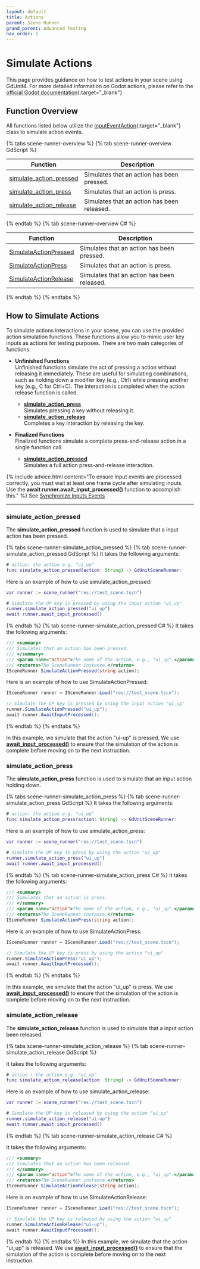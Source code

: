 ```yaml
---
layout: default
title: Actions
parent: Scene Runner
grand_parent: Advanced Testing
nav_order: 1
---
```



# Simulate Actions

This page provides guidance on how to test actions in your scene using GdUnit4.
For more detailed information on Godot actions, please refer to
the [official Godot documentation](https://docs.godotengine.org/en/stable/tutorials/inputs/inputevent.html#actions){:target="_blank"}

## Function Overview

All functions listed below utilize the
[InputEventAction](https://docs.godotengine.org/en/stable/classes/class_inputeventaction.html){:target="_blank"} class to simulate action events.

{% tabs scene-runner-overview %}
{% tab scene-runner-overview GdScript %}

|Function|Description|
|---|---|
|[simulate_action_pressed](#simulate_action_pressed) | Simulates that an action has been pressed. |
|[simulate_action_press](#simulate_action_press) | Simulates that an action is press. |
|[simulate_action_release](#simulate_action_release) | Simulates that an action has been released. |

{% endtab %}
{% tab scene-runner-overview C# %}

|Function|Description|
|---|---|
|[SimulateActionPressed](#simulate_action_pressed) | Simulates that an action has been pressed. |
|[SimulateActionPress](#simulate_action_press) | Simulates that an action is press. |
|[SimulateActionRelease](#simulate_action_release) | Simulates that an action has been released. |

{% endtab %}
{% endtabs %}

## How to Simulate Actions

To simulate actions interactions in your scene, you can use the provided action simulation functions.
These functions allow you to mimic user key inputs as actions for testing purposes. There are two main categories of functions:

* **Unfinished Functions**<br>
    Unfinished functions simulate the act of pressing a action without releasing it immediately.
    These are useful for simulating combinations, such as holding down a modifier key (e.g., Ctrl) while pressing another key (e.g., C for Ctrl+C).
    The interaction is completed when the action release function is called.

  * **[simulate_action_press](#simulate_action_press)**<br>
    Simulates pressing a key without releasing it.<br>
  * **[simulate_action_release](#simulate_action_release)**<br>
    Completes a key interaction by releasing the key.

* **Finalized Functions**<br>
    Finalized functions simulate a complete press-and-release action in a single function call.

  * **[simulate_action_pressed](#simulate_action_pressed)**<br>
    Simulates a full action press-and-release interaction.

{% include advice.html
content="To ensure input events are processed correctly, you must wait at least one frame cycle after simulating inputs.
Use the <b>await runner.await_input_processed()</b> function to accomplish this."
%}
See [Synchronize Inputs Events]({{site.baseurl}}/advanced_testing/scene_runner/sync_inputs/#synchronize-inputs-events)

---

### simulate_action_pressed

The **simulate_action_pressed** function is used to simulate that a input action has been pressed.

{% tabs scene-runner-simulate_action_pressed %}
{% tab scene-runner-simulate_action_pressed GdScript %}
It takes the following arguments:

```gd
# action: the action e.g. "ui_up"
func simulate_action_pressed(action: String) -> GdUnitSceneRunner:
```

Here is an example of how to use simulate_action_pressed:

```gd
var runner := scene_runner("res://test_scene.tscn")

# Simulate the UP key is pressed by using the input action "ui_up"
runner.simulate_action_pressed("ui_up")
await runner.await_input_processed()
```

{% endtab %}
{% tab scene-runner-simulate_action_pressed C# %}
It takes the following arguments:

```cs
/// <summary>
/// Simulates that an action has been pressed.
/// </summary>
/// <param name="action">The name of the action, e.g., "ui_up".</param>
/// <returns>The SceneRunner instance.</returns>
ISceneRunner SimulateActionPressed(string action);
```

Here is an example of how to use SimulateActionPressed:

```cs
ISceneRunner runner = ISceneRunner.Load("res://test_scene.tscn");

// Simulate the UP key is pressed by using the input action "ui_up"
runner.SimulateActionPressed("ui_up");
await runner.AwaitInputProcessed();
```

{% endtab %}
{% endtabs %}

In this example, we simulate that the action "ui-up" is pressed.
We use **[await_input_processed()]({{site.baseurl}}/advanced_testing/scene_runner/sync_inputs/#synchronize-inputs-events)** to ensure that the simulation
of the action is complete before moving on to the next instruction.

### simulate_action_press

The **simulate_action_press** function is used to simulate that an input action holding down.

{% tabs scene-runner-simulate_action_press %}
{% tab scene-runner-simulate_action_press GdScript %}
It takes the following arguments:

```gd
# action: the action e.g. "ui_up"
func simulate_action_press(action: String) -> GdUnitSceneRunner:
```

Here is an example of how to use simulate_action_press:

```gd
var runner := scene_runner("res://test_scene.tscn")

# Simulate the UP key is press by using the action "ui_up"
runner.simulate_action_press("ui_up")
await runner.await_input_processed()
```

{% endtab %}
{% tab scene-runner-simulate_action_press C# %}
It takes the following arguments:

```cs
/// <summary>
/// Simulates that an action is press.
/// </summary>
/// <param name="action">The name of the action, e.g., "ui_up".</param>
/// <returns>The SceneRunner instance.</returns>
ISceneRunner SimulateActionPress(string action);
```

Here is an example of how to use SimulateActionPress:

```cs
ISceneRunner runner = ISceneRunner.Load("res://test_scene.tscn");

// Simulate the UP key is press by using the action "ui_up"
runner.SimulateActionPress("ui_up");
await runner.AwaitInputProcessed();
```

{% endtab %}
{% endtabs %}

In this example, we simulate that the action "ui_up" is press.
We use **[await_input_processed()]({{site.baseurl}}/advanced_testing/scene_runner/sync_inputs/#synchronize-inputs-events)** to ensure that the simulation
of the action is complete before moving on to the next instruction.

### simulate_action_release

The **simulate_action_release** function is used to simulate that a input action been released.

{% tabs scene-runner-simulate_action_release %}
{% tab scene-runner-simulate_action_release GdScript %}

It takes the following arguments:

```gd
# action : the action e.g. "ui_up"
func simulate_action_release(action: String) -> GdUnitSceneRunner:
```

Here is an example of how to use simulate_action_release:

```gd
var runner := scene_runner("res://test_scene.tscn")

# Simulate the UP key is released by using the action "ui_up"
runner.simulate_action_release("ui-up")
await runner.await_input_processed()
```

{% endtab %}
{% tab scene-runner-simulate_action_release C# %}

It takes the following arguments:

```cs
/// <summary>
/// Simulates that an action has been released.
/// </summary>
/// <param name="action">The name of the action, e.g., "ui_up".</param>
/// <returns>The SceneRunner instance.</returns>
ISceneRunner SimulateActionRelease(string action);
```

Here is an example of how to use SimulateActionRelease:

```cs
ISceneRunner runner = ISceneRunner.Load("res://test_scene.tscn");

// Simulate the UP key is released by using the action "ui_up"
runner.SimulateActionRelease("ui-up");
await runner.AwaitInputProcessed();
```

{% endtab %}
{% endtabs %}
In this example, we simulate that the action "ui_up" is released.
We use **[await_input_processed()]({{site.baseurl}}/advanced_testing/scene_runner/sync_inputs/#synchronize-inputs-events)** to ensure that the simulation
of the action is complete before moving on to the next instruction.
